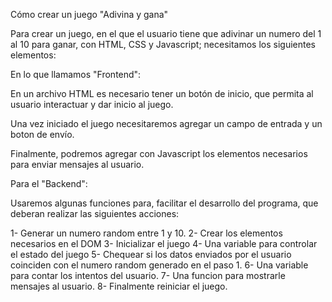 Cómo crear un juego "Adivina y gana"

Para crear un juego, en el que el usuario tiene que adivinar un numero del 1 al 10 para ganar, con HTML, CSS y Javascript; necesitamos los siguientes elementos:

En lo que llamamos "Frontend":

En un archivo HTML es necesario tener un botón de inicio, que permita al usuario interactuar y dar inicio al juego.

Una vez iniciado el juego necesitaremos agregar un campo de entrada y un boton de envío.

Finalmente, podremos agregar con Javascript los elementos necesarios para enviar mensajes al usuario.

Para el "Backend":

Usaremos algunas funciones para, facilitar el desarrollo del programa, que deberan realizar las siguientes acciones:

1- Generar un numero random entre 1 y 10.
2- Crear los elementos necesarios en el DOM
3- Inicializar el juego
4- Una variable para controlar el estado del juego
5- Chequear si los datos enviados por el usuario coinciden con el numero random generado en el paso 1.
6- Una variable para contar los intentos del usuario.
7- Una funcion para mostrarle mensajes al usuario.
8- Finalmente reiniciar el juego.
